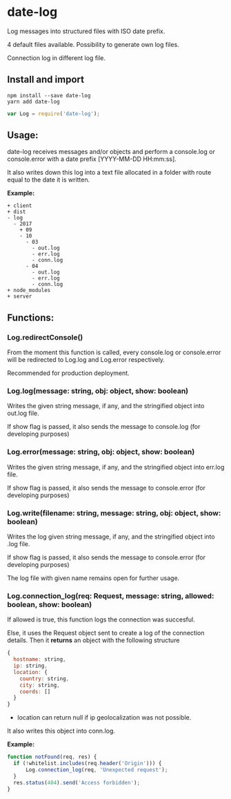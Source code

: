 # date-log
Log messages into structured files with ISO date prefix. 

4 default files available. Possibility to generate own log files.

Connection log in different log file.

## Install and import
```shell
npm install --save date-log
yarn add date-log
```
```js
var Log = require('date-log');
```

## Usage:

date-log receives messages and/or objects and perform a console.log or console.error with a date prefix [YYYY-MM-DD HH:mm:ss]. 

It also writes down this log into a text file allocated in a folder with route equal to the date it is written.



**Example:**<br>
```shell
+ client
+ dist
- log
  - 2017
    + 09
    - 10
      - 03
        - out.log
        - err.log
        - conn.log
      - 04
        - out.log
        - err.log
        - conn.log
+ node_modules
+ server
```


## Functions:

### Log.redirectConsole()
From the moment this function is called, every console.log or console.error will be redirected to Log.log and Log.error respectively.

Recommended for production deployment.

### Log.log(message: string, obj: object, show: boolean)
Writes the given string message, if any, and the stringified object into out.log file.

If show flag is passed, it also sends the message to console.log (for developing purposes)

### Log.error(message: string, obj: object, show: boolean)
Writes the given string message, if any, and the stringified object into err.log file.

If show flag is passed, it also sends the message to console.error (for developing purposes)

### Log.write(filename: string, message: string, obj: object, show: boolean)
Writes the log given string message, if any, and the stringified object into <filename>.log file.

If show flag is passed, it also sends the message to console.error (for developing purposes)

The log file with given name remains open for further usage.

### Log.connection_log(req: Request, message: string, allowed: boolean, show: boolean)
If allowed is true, this function logs the connection was succesful.

Else, it uses the Request object sent to create a log of the connection details. Then it **returns** an object with the following structure
```js
{
  hostname: string,
  ip: string,
  location: {
    country: string,
    city: string,
    coords: []
  }
}
```
* location can return null if ip geolocalization was not possible.

It also writes this object into conn.log.



**Example:**<br>
```js
function notFound(req, res) {
  if (!whitelist.includes(req.header('Origin'))) {
      Log.connection_log(req, 'Unexpected request');
  }
  res.status(404).send('Access forbidden');
}
```
